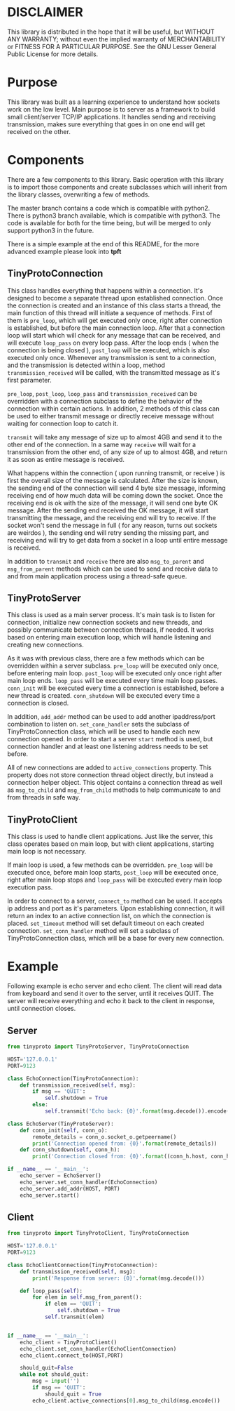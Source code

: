 # DISCLAIMER
This library is distributed in the hope that it will be useful, but WITHOUT ANY WARRANTY; without even the implied warranty of MERCHANTABILITY or FITNESS FOR A PARTICULAR PURPOSE.  See the GNU Lesser General Public License for more details.

# Purpose
This library was built as a learning experience to understand how sockets work on the low level. Main purpose is to server as a framework to build small client/server TCP/IP applications. It handles sending and receiving transmission, makes sure everything that goes in on one end will get received on the other.

# Components
There are a few components to this library. Basic operation with this library is to import those components and create subclasses which will inherit from the library classes, overwriting a few of methods.

The master branch contains a code which is compatible with python2. There is python3 branch available, which is compatible with python3. The code is available for both for the time being, but will be merged to only support python3 in the future.

There is a simple example at the end of this README, for the more advanced example please look into **tpft**

## TinyProtoConnection
This class handles everything that happens within a connection. It's designed to become a separate thread upon established connection. Once the connection is created and an instance of this class starts a thread, the main function of this thread will initiate a sequence of methods. First of them is `pre_loop`, which will get executed only once, right after connection is established, but before the main connection loop. After that a connection loop will start which will check for any message that can be received, and will execute `loop_pass` on every loop pass. After the loop ends ( when the connection is being closed ), `post_loop` will be executed, which is also executed only once. Whenever any transmission is sent to a connection, and the transmission is detected within a loop, method `transmission_received` will be called, with the transmitted message as it's first parameter.

`pre_loop`, `post_loop`, `loop_pass` and `transmission_received` can be overridden with a connection subclass to define the behavior of the connection within certain actions. In addition, 2 methods of this class can be used to either transmit message or directly receive message without waiting for connection loop to catch it.

`transmit` will take any message of size up to almost 4GB and send it to the other end of the connection. In a same way `receive` will wait for a transmission from the other end, of any size of up to almost 4GB, and return it as soon as entire message is received.

What happens within the connection ( upon running transmit, or receive ) is first the overall size of the message is calculated. After the size is known, the sending end of the connection will send 4 byte size message, informing receiving end of how much data will be coming down the socket. Once the receiving end is ok with the size of the message, it will send one byte OK message. After the sending end received the OK message, it will start transmitting the message, and the receiving end will try to receive. If the socket won't send the message in full ( for any reason, turns out sockets are weirdos ), the sending end will retry sending the missing part, and receiving end will try to get data from a socket in a loop until entire message is received.

In addition to `transmit` and `receive` there are also `msg_to_parent` and `msg_from_parent` methods which can be used to send and receive data to and from main application process using a thread-safe queue.

## TinyProtoServer
This class is used as a main server process. It's main task is to listen for connection, initialize new connection sockets and new threads, and possibly communicate between connection threads, if needed. It works based on entering main execution loop, which will handle listening and creating new connections.

As it was with previous class, there are a few methods which can be overridden within a server subclass. `pre_loop` will be executed only once, before entering main loop. `post_loop` will be executed only once right after main loop ends. `loop_pass` will be executed every time main loop passes. `conn_init` will be executed every time a connection is established, before a new thread is created. `conn_shutdown` will be executed every time a connection is closed.

In addition, `add_addr` method can be used to add another ipaddress/port combination to listen on. `set_conn_handler` sets the subclass of TinyProtoConnection class, which will be used to handle each new connection opened. In order to start a server `start` method is used, but connection handler and at least one listening address needs to be set before.

All of new connections are added to `active_connections` property. This property does not store connection thread object directly, but instead a connection helper object. This object contains a connection thread as well as `msg_to_child` and `msg_from_child` methods to help communicate to and from threads in safe way.

## TinyProtoClient
This class is used to handle client applications. Just like the server, this class operates based on main loop, but with client applications, starting main loop is not necessary.

If main loop is used, a few methods can be overridden. `pre_loop` will be executed once, before main loop starts, `post_loop` will be executed once, right after main loop stops and `loop_pass` will be executed every main loop execution pass.

In order to connect to a server, `connect_to` method can be used. It accepts ip address and port as it's parameters. Upon establishing connection, it will return an index to an active connection list, on which the connection is placed. `set_timeout` method will set default timeout on each created connection. `set_conn_handler` method will set a subclass of TinyProtoConnection class, which will be a base for every new connection.

# Example
Following example is echo server and echo client. The client will read data from keyboard and send it over to the server, until it receives QUIT. The server will receive everything and echo it back to the client in response, until connection closes.

## Server
```python
from tinyproto import TinyProtoServer, TinyProtoConnection

HOST='127.0.0.1'
PORT=9123

class EchoConnection(TinyProtoConnection):
    def transmission_received(self, msg):
        if msg == 'QUIT':
            self.shutdown = True
        else:
            self.transmit('Echo back: {0}'.format(msg.decode()).encode())

class EchoServer(TinyProtoServer):
    def conn_init(self, conn_o):
        remote_details = conn_o.socket_o.getpeername()
        print('Connection opened from: {0}'.format(remote_details))
    def conn_shutdown(self, conn_h):
        print('Connection closed from: {0}'.format((conn_h.host, conn_h.port)))

if __name__ == '__main__':
    echo_server = EchoServer()
    echo_server.set_conn_handler(EchoConnection)
    echo_server.add_addr(HOST, PORT)
    echo_server.start()
```

## Client
```python
from tinyproto import TinyProtoClient, TinyProtoConnection

HOST='127.0.0.1'
PORT=9123

class EchoClientConnection(TinyProtoConnection):
    def transmission_received(self, msg):
        print('Response from server: {0}'.format(msg.decode()))

    def loop_pass(self):
        for elem in self.msg_from_parent():
            if elem == 'QUIT':
                self.shutdown = True
            self.transmit(elem)


if __name__ == '__main__':
    echo_client = TinyProtoClient()
    echo_client.set_conn_handler(EchoClientConnection)
    echo_client.connect_to(HOST,PORT)

    should_quit=False
    while not should_quit:
        msg = input('')
        if msg == 'QUIT':
            should_quit = True
        echo_client.active_connections[0].msg_to_child(msg.encode())
```
